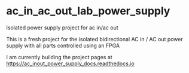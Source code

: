 # ac_in_ac_out_lab_power_supply
Isolated power supply project for ac in/ac out

This is a fresh project for the isolated bidirectional AC in / AC out power supply with all parts controlled using an FPGA

I am currently building the project pages at 
https://ac_inout_power_supply_docs.readthedocs.io
